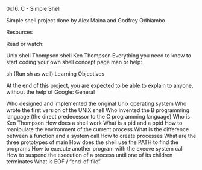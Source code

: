 0x16. C - Simple Shell

Simple shell project done by Alex Maina and Godfrey Odhiambo

Resources

Read or watch:

Unix shell
Thompson shell
Ken Thompson
Everything you need to know to start coding your own shell concept page
man or help:

sh (Run sh as well)
Learning Objectives

At the end of this project, you are expected to be able to explain to anyone, without the help of Google: General

Who designed and implemented the original Unix operating system
Who wrote the first version of the UNIX shell
Who invented the B programming language (the direct predecessor to the C programming language)
Who is Ken Thompson
How does a shell work
What is a pid and a ppid
How to manipulate the environment of the current process
What is the difference between a function and a system call
How to create processes
What are the three prototypes of main
How does the shell use the PATH to find the programs
How to execute another program with the execve system call
How to suspend the execution of a process until one of its children terminates
What is EOF / “end-of-file”
